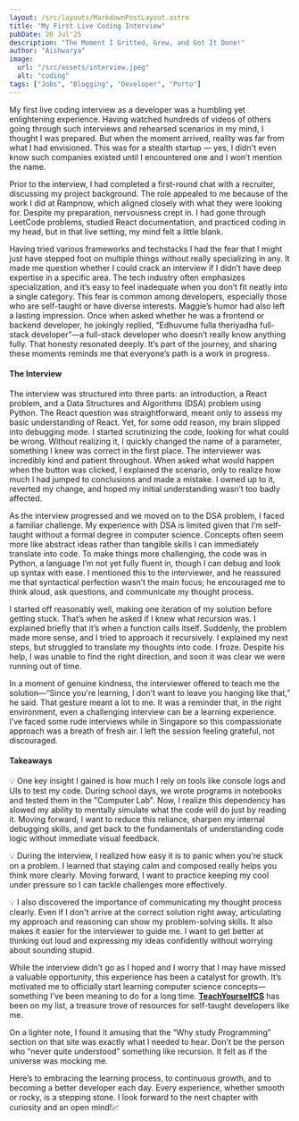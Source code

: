 ```yaml
---
layout: /src/layouts/MarkdownPostLayout.astro
title: "My First Live Coding Interview"
pubDate: 20 Jul'25
description: "The Moment I Gritted, Grew, and Got It Done!"
author: "Aishwarya"
image:
  url: "/src/assets/interview.jpeg"
  alt: "coding"
tags: ["Jobs", "Blogging", "Developer", "Porto"]
---
```


My first live coding interview as a developer was a humbling yet enlightening experience. Having watched hundreds of videos of others going through such interviews and rehearsed scenarios in my mind, I thought I was prepared. But when the moment arrived, reality was far from what I had envisioned. This was for a stealth startup — yes, I didn't even know such companies existed until I encountered one and I won’t mention the name. 

Prior to the interview, I had completed a first-round chat with a recruiter, discussing my project background. The role appealed to me because of the work I did at Rampnow, which aligned closely with what they were looking for. Despite my preparation, nervousness crept in. I had gone through LeetCode problems, studied React documentation, and practiced coding in my head, but in that live setting, my mind felt a little blank. 

Having tried various frameworks and techstacks I had the fear that I might just have stepped foot on multiple things without really specializing in any. It made me question whether I could crack an interview if I didn’t have deep expertise in a specific area. The tech industry often emphasizes specialization, and it’s easy to feel inadequate when you don’t fit neatly into a single category. This fear is common among developers, especially those who are self-taught or have diverse interests. Maggie’s humor had also left a lasting impression. Once when asked whether he was a frontend or backend developer, he jokingly replied, “Edhuvume fulla theriyadha full-stack developer”—a full-stack developer who doesn’t really know anything fully. That honesty resonated deeply. It’s part of the journey, and sharing these moments reminds me that everyone’s path is a work in progress.

#### The Interview
The interview was structured into three parts: an introduction, a React problem, and a Data Structures and Algorithms (DSA) problem using Python. The React question was straightforward, meant only to assess my basic understanding of React. Yet, for some odd reason, my brain slipped into debugging mode. I started scrutinizing the code, looking for what could be wrong. Without realizing it, I quickly changed the name of a parameter, something I knew was correct in the first place. The interviewer was incredibly kind and patient throughout. When asked what would happen when the button was clicked, I explained the scenario, only to realize how much I had jumped to conclusions and made a mistake. I owned up to it, reverted my change, and hoped my initial understanding wasn’t too badly affected.

As the interview progressed and we moved on to the DSA problem, I faced a familiar challenge. My experience with DSA is limited given that I’m self-taught without a formal degree in computer science. Concepts often seem more like abstract ideas rather than tangible skills I can immediately translate into code. To make things more challenging, the code was in Python, a language I’m not yet fully fluent in, though I can debug and look up syntax with ease. I mentioned this to the interviewer, and he reassured me that syntactical perfection wasn’t the main focus; he encouraged me to think aloud, ask questions, and communicate my thought process. 

I started off reasonably well, making one iteration of my solution before getting stuck. That’s when he asked if I knew what recursion was. I explained briefly that it’s when a function calls itself. Suddenly, the problem made more sense, and I tried to approach it recursively. I explained my next steps, but struggled to translate my thoughts into code. I froze. Despite his help, I was unable to find the right direction, and soon it was clear we were running out of time. 

In a moment of genuine kindness, the interviewer offered to teach me the solution—“Since you're learning, I don’t want to leave you hanging like that,” he said. That gesture meant a lot to me. It was a reminder that, in the right environment, even a challenging interview can be a learning experience. I’ve faced some rude interviews while in Singapore so this compassionate approach was a breath of fresh air. I left the session feeling grateful, not discouraged.

#### Takeaways

💡 One key insight I gained is how much I rely on tools like console logs and UIs to test my code. During school days, we wrote programs in notebooks and tested them in the "Computer Lab". Now, I realize this dependency has slowed my ability to mentally simulate what the code will do just by reading it. Moving forward, I want to reduce this reliance, sharpen my internal debugging skills, and get back to the fundamentals of understanding code logic without immediate visual feedback. 

💡 During the interview, I realized how easy it is to panic when you're stuck on a problem. I learned that staying calm and composed really helps you think more clearly. Moving forward, I want to practice keeping my cool under pressure so I can tackle challenges more effectively.

💡 I also discovered the importance of communicating my thought process clearly. Even if I don't arrive at the correct solution right away, articulating my approach and reasoning can show my problem-solving skills. It also makes it easier for the interviewer to guide me. I want to get better at thinking out loud and expressing my ideas confidently without worrying about sounding stupid.

While the interview didn’t go as I hoped and I worry that I may have missed a valuable opportunity, this experience has been a catalyst for growth. It’s motivated me to officially start learning computer science concepts—something I’ve been meaning to do for a long time. <u><b> [TeachYourselfCS](https://teachyourselfcs.com/)</b></u>  has been on my list, a treasure trove of resources for self-taught developers like me. 

On a lighter note, I found it amusing that the “Why study Programming” section on that site was exactly what I needed to hear. Don’t be the person who “never quite understood” something like recursion. It felt as if the universe was mocking me.

Here’s to embracing the learning process, to continuous growth, and to becoming a better developer each day. Every experience, whether smooth or rocky, is a stepping stone. I look forward to the next chapter with curiosity and an open mind!📈
